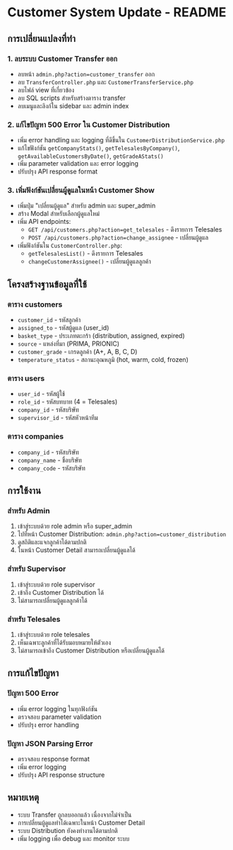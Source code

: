 # Customer System Update - README

## การเปลี่ยนแปลงที่ทำ

### 1. ลบระบบ Customer Transfer ออก
- ลบหน้า `admin.php?action=customer_transfer` ออก
- ลบ `TransferController.php` และ `CustomerTransferService.php`
- ลบไฟล์ view ที่เกี่ยวข้อง
- ลบ SQL scripts สำหรับสร้างตาราง transfer
- ลบเมนูและลิงก์ใน sidebar และ admin index

### 2. แก้ไขปัญหา 500 Error ใน Customer Distribution
- เพิ่ม error handling และ logging ที่ดีขึ้นใน `CustomerDistributionService.php`
- แก้ไขฟังก์ชัน `getCompanyStats()`, `getTelesalesByCompany()`, `getAvailableCustomersByDate()`, `getGradeAStats()`
- เพิ่ม parameter validation และ error logging
- ปรับปรุง API response format

### 3. เพิ่มฟังก์ชันเปลี่ยนผู้ดูแลในหน้า Customer Show
- เพิ่มปุ่ม "เปลี่ยนผู้ดูแล" สำหรับ admin และ super_admin
- สร้าง Modal สำหรับเลือกผู้ดูแลใหม่
- เพิ่ม API endpoints:
  - `GET /api/customers.php?action=get_telesales` - ดึงรายการ Telesales
  - `POST /api/customers.php?action=change_assignee` - เปลี่ยนผู้ดูแล
- เพิ่มฟังก์ชันใน `CustomerController.php`:
  - `getTelesalesList()` - ดึงรายการ Telesales
  - `changeCustomerAssignee()` - เปลี่ยนผู้ดูแลลูกค้า

## โครงสร้างฐานข้อมูลที่ใช้

### ตาราง customers
- `customer_id` - รหัสลูกค้า
- `assigned_to` - รหัสผู้ดูแล (user_id)
- `basket_type` - ประเภทตะกร้า (distribution, assigned, expired)
- `source` - แหล่งที่มา (PRIMA, PRIONIC)
- `customer_grade` - เกรดลูกค้า (A+, A, B, C, D)
- `temperature_status` - สถานะอุณหภูมิ (hot, warm, cold, frozen)

### ตาราง users
- `user_id` - รหัสผู้ใช้
- `role_id` - รหัสบทบาท (4 = Telesales)
- `company_id` - รหัสบริษัท
- `supervisor_id` - รหัสหัวหน้าทีม

### ตาราง companies
- `company_id` - รหัสบริษัท
- `company_name` - ชื่อบริษัท
- `company_code` - รหัสบริษัท

## การใช้งาน

### สำหรับ Admin
1. เข้าสู่ระบบด้วย role admin หรือ super_admin
2. ไปที่หน้า Customer Distribution: `admin.php?action=customer_distribution`
3. ดูสถิติและแจกลูกค้าได้ตามปกติ
4. ในหน้า Customer Detail สามารถเปลี่ยนผู้ดูแลได้

### สำหรับ Supervisor
1. เข้าสู่ระบบด้วย role supervisor
2. เข้าถึง Customer Distribution ได้
3. ไม่สามารถเปลี่ยนผู้ดูแลลูกค้าได้

### สำหรับ Telesales
1. เข้าสู่ระบบด้วย role telesales
2. เห็นเฉพาะลูกค้าที่ได้รับมอบหมายให้ตัวเอง
3. ไม่สามารถเข้าถึง Customer Distribution หรือเปลี่ยนผู้ดูแลได้

## การแก้ไขปัญหา

### ปัญหา 500 Error
- เพิ่ม error logging ในทุกฟังก์ชัน
- ตรวจสอบ parameter validation
- ปรับปรุง error handling

### ปัญหา JSON Parsing Error
- ตรวจสอบ response format
- เพิ่ม error logging
- ปรับปรุง API response structure

## หมายเหตุ
- ระบบ Transfer ถูกลบออกแล้ว เนื่องจากไม่จำเป็น
- การเปลี่ยนผู้ดูแลทำได้เฉพาะในหน้า Customer Detail
- ระบบ Distribution ยังคงทำงานได้ตามปกติ
- เพิ่ม logging เพื่อ debug และ monitor ระบบ
